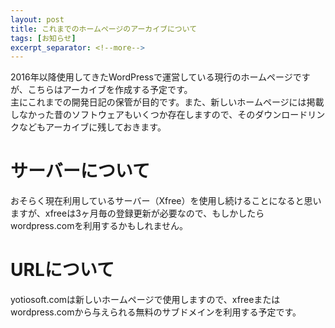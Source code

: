 ```yaml
---
layout: post
title: これまでのホームページのアーカイブについて
tags: [お知らせ]
excerpt_separator: <!--more-->
---
```


2016年以降使用してきたWordPressで運営している現行のホームページですが、こちらはアーカイブを作成する予定です。  
主にこれまでの開発日記の保管が目的です。また、新しいホームページには掲載しなかった昔のソフトウェアもいくつか存在しますので、そのダウンロードリンクなどもアーカイブに残しておきます。

<!--more-->



# サーバーについて

おそらく現在利用しているサーバー（Xfree）を使用し続けることになると思いますが、xfreeは3ヶ月毎の登録更新が必要なので、もしかしたらwordpress.comを利用するかもしれません。



# URLについて

yotiosoft.comは新しいホームページで使用しますので、xfreeまたはwordpress.comから与えられる無料のサブドメインを利用する予定です。

